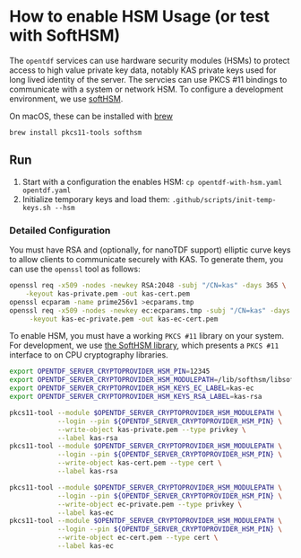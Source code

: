 # How to enable HSM Usage (or test with SoftHSM)

The `opentdf` services can use hardware security modules (HSMs)
to protect access to high value private key data,
notably KAS private keys used for long lived identity of the server.
The servcies can use PKCS #11 bindings to communicate with a system or network HSM.
To configure a development environment,
we use [softHSM](https://github.com/opendnssec/SoftHSMv2).

On macOS, these can be installed with [brew](https://docs.brew.sh/Installation)

`brew install pkcs11-tools softhsm`

## Run

1. Start with a configuration the enables HSM: `cp opentdf-with-hsm.yaml opentdf.yaml`
2. Initialize temporary keys and load them: `.github/scripts/init-temp-keys.sh --hsm`

### Detailed Configuration

You must have RSA and (optionally, for nanoTDF support) elliptic curve keys
to allow clients to communicate securely with KAS.
To generate them, you can use the `openssl` tool as follows:

```sh
openssl req -x509 -nodes -newkey RSA:2048 -subj "/CN=kas" -days 365 \
    -keyout kas-private.pem -out kas-cert.pem
openssl ecparam -name prime256v1 >ecparams.tmp
openssl req -x509 -nodes -newkey ec:ecparams.tmp -subj "/CN=kas" -days 365 \
     -keyout kas-ec-private.pem -out kas-ec-cert.pem
```

To enable HSM, you must have a working `PKCS #11` library on your system.
For development, we use [the SoftHSM library](https://www.softhsm.org/),
which presents a `PKCS #11` interface to on CPU cryptography libraries.

```sh
export OPENTDF_SERVER_CRYPTOPROVIDER_HSM_PIN=12345
export OPENTDF_SERVER_CRYPTOPROVIDER_HSM_MODULEPATH=/lib/softhsm/libsofthsm2.so
export OPENTDF_SERVER_CRYPTOPROVIDER_HSM_KEYS_EC_LABEL=kas-ec
export OPENTDF_SERVER_CRYPTOPROVIDER_HSM_KEYS_RSA_LABEL=kas-rsa

pkcs11-tool --module $OPENTDF_SERVER_CRYPTOPROVIDER_HSM_MODULEPATH \
            --login --pin ${OPENTDF_SERVER_CRYPTOPROVIDER_HSM_PIN} \
            --write-object kas-private.pem --type privkey \
            --label kas-rsa
pkcs11-tool --module $OPENTDF_SERVER_CRYPTOPROVIDER_HSM_MODULEPATH \
            --login --pin ${OPENTDF_SERVER_CRYPTOPROVIDER_HSM_PIN} \
            --write-object kas-cert.pem --type cert \
            --label kas-rsa

pkcs11-tool --module $OPENTDF_SERVER_CRYPTOPROVIDER_HSM_MODULEPATH \
            --login --pin ${OPENTDF_SERVER_CRYPTOPROVIDER_HSM_PIN} \
            --write-object ec-private.pem --type privkey \
            --label kas-ec
pkcs11-tool --module $OPENTDF_SERVER_CRYPTOPROVIDER_HSM_MODULEPATH \
            --login --pin ${OPENTDF_SERVER_CRYPTOPROVIDER_HSM_PIN} \
            --write-object ec-cert.pem --type cert \
            --label kas-ec
```
